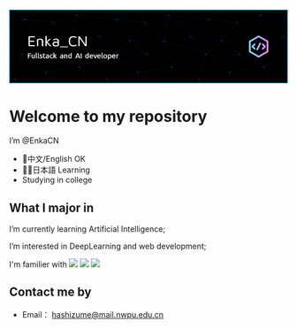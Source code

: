 ![Header](./github-header-image.png)
# Welcome to my repository

I’m @EnkaCN

- 💖中文/English OK
- 🤦‍♂️日本語 Learning
- Studying in college

## What I major in

I’m currently learning Artificial Intelligence;

I’m interested in DeepLearning and web development;

I'm familier with
<img src=https://img.shields.io/badge/-C-blueviolet.svg>
<img src=https://img.shields.io/badge/-Python-blue.svg>
<img src=https://img.shields.io/badge/JAVA-%20%20Web%20-orange>

## Contact me by
- Email： hashizume@mail.nwpu.edu.cn
